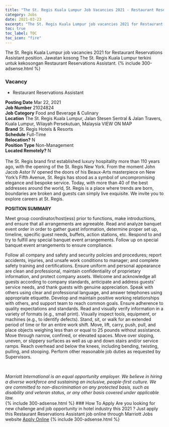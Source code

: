 ```yaml
---
title: "The St. Regis Kuala Lumpur Job Vacancies 2021 - Restaurant Reservations Assistant" 
category: Jobs 
date: 2021-03-23 
excerpt: "The St. Regis Kuala Lumpur job vacancies 2021 for Restaurant Reservations Assistant position. Jawatan kosong The St. Regis Kuala Lumpur terkini untuk kekosongan Restaurant Reservations Assistant." 
toc: true 
toc_label: TOC 
toc_icon: "fire" 
--- 
```


The St. Regis Kuala Lumpur job vacancies 2021 for Restaurant Reservations Assistant position. Jawatan kosong The St. Regis Kuala Lumpur terkini untuk kekosongan Restaurant Reservations Assistant. 
{% include 300-adsense.html %} 
### Vacancy 
- Restaurant Reservations Assistant 
<div><div><b>Posting Date</b> Mar 22, 2021<br><b>Job Number</b> 21024824<br><b>Job Category</b> Food and Beverage &amp; Culinary<br><b>Location</b> The St. Regis Kuala Lumpur, Jalan Stesen Sentral &amp; Jalan Travers, Kuala Lumpur, Wilayah Persekutuan, Malaysia VIEW ON MAP<br><b>Brand</b> St. Regis Hotels &amp; Resorts<br><b>Schedule</b> Full-Time<br><b>Relocation?</b> N<br><b>Position Type</b> Non-Management<br><b>Located Remotely?</b> N<br><br>The St. Regis brand first established luxury hospitality more than 110 years ago, with the opening of the St. Regis New York. From the moment John Jacob Astor IV opened the doors of his Beaux-Arts masterpiece on New York&#8217;s Fifth Avenue, St. Regis has stood as a symbol of uncompromising elegance and bespoke service. Today, with more than 40 of the best addresses around the world, St. Regis is a place where trends are born, boundaries are broken and guests can simply live exquisite. We invite you to explore careers at St. Regis.<br></div><div> <p><strong>POSITION SUMMARY</strong></p> <p>Meet group coordinator/host(ess) prior to functions, make introductions, and ensure that all arrangements are agreeable. Read and analyze banquet event order in order to gather guest information, determine proper set up, timeline, specific guest needs, buffets, action stations, etc. Respond to and try to fulfill any special banquet event arrangements. Follow up on special banquet event arrangements to ensure compliance.</p> <p>Follow all company and safety and security policies and procedures; report accidents, injuries, and unsafe work conditions to manager; and complete safety training and certifications. Ensure uniform and personal appearance are clean and professional, maintain confidentiality of proprietary information, and protect company assets. Welcome and acknowledge all guests according to company standards, anticipate and address guests&#8217; service needs, and thank guests with genuine appreciation. Speak with others using clear and professional language, and answer telephones using appropriate etiquette. Develop and maintain positive working relationships with others, and support team to reach common goals. Ensure adherence to quality expectations and standards. Read and visually verify information in a variety of formats (e.g., small print). Visually inspect tools, equipment, or machines (e.g., to identify defects). Stand, sit, or walk for an extended period of time or for an entire work shift. Move, lift, carry, push, pull, and place objects weighing less than or equal to 25 pounds without assistance. Move through narrow, confined, or elevated spaces. Move over sloping, uneven, or slippery surfaces as well as up and down stairs and/or service ramps. Reach overhead and below the knees, including bending, twisting, pulling, and stooping. Perform other reasonable job duties as requested by Supervisors.</p> <p>&#160;</p> </div> <em>Marriott International is an equal opportunity employer.&#160;We believe in hiring a diverse workforce and sustaining an inclusive, people-first culture.&#160;We are committed to non-discrimination on&#160;any&#160;protected&#160;basis, such as disability and veteran status, or any other basis covered under applicable law.</em><br></div> 
{% include 300-adsense.html %} 
### How To Apply 
Are you looking for new challenge and job opportunity in hotel industry this 2021 ?
Just apply this Restaurant Reservations Assistant job online through Marriott Jobs website 
<a href="https://jobs.marriott.com/marriott/jobs/21024824?lang=en-us" class="btn btn--info" target="_blank" rel="nofollow noopenner">Apply Online</a> 
{% include 300-adsense.html %} 